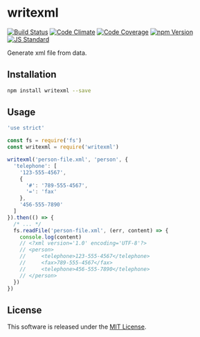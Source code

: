 writexml
==========

<!---
This file is generated by ape-tmpl. Do not update manually.
--->

<!-- Badge Start -->
<a name="badges"></a>

[![Build Status][bd_travis_shield_url]][bd_travis_url]
[![Code Climate][bd_codeclimate_shield_url]][bd_codeclimate_url]
[![Code Coverage][bd_codeclimate_coverage_shield_url]][bd_codeclimate_url]
[![npm Version][bd_npm_shield_url]][bd_npm_url]
[![JS Standard][bd_standard_shield_url]][bd_standard_url]

[bd_repo_url]: https://github.com/okunishinishi/node-svggen
[bd_travis_url]: http://travis-ci.org/okunishinishi/node-svggen
[bd_travis_shield_url]: http://img.shields.io/travis/okunishinishi/node-svggen.svg?style=flat
[bd_license_url]: https://github.com/okunishinishi/node-svggen/blob/master/LICENSE
[bd_codeclimate_url]: http://codeclimate.com/github/okunishinishi/node-svggen
[bd_codeclimate_shield_url]: http://img.shields.io/codeclimate/github/okunishinishi/node-svggen.svg?style=flat
[bd_codeclimate_coverage_shield_url]: http://img.shields.io/codeclimate/coverage/github/okunishinishi/node-svggen.svg?style=flat
[bd_gemnasium_url]: https://gemnasium.com/okunishinishi/node-svggen
[bd_gemnasium_shield_url]: https://gemnasium.com/okunishinishi/node-svggen.svg
[bd_npm_url]: http://www.npmjs.org/package/writexml
[bd_npm_shield_url]: http://img.shields.io/npm/v/writexml.svg?style=flat
[bd_standard_url]: http://standardjs.com/
[bd_standard_shield_url]: https://img.shields.io/badge/code%20style-standard-brightgreen.svg

<!-- Badge End -->


<!-- Description Start -->
<a name="description"></a>

Generate xml file from data.

<!-- Description End -->




<!-- Sections Start -->
<a name="sections"></a>

<!-- Section from "doc/guides/01.Installation.md.hbs" Start -->

<a name="section-doc-guides-01-installation-md"></a>
Installation
-----

```bash
npm install writexml --save
```


<!-- Section from "doc/guides/01.Installation.md.hbs" End -->

<!-- Section from "doc/guides/02.Usage.md.hbs" Start -->

<a name="section-doc-guides-02-usage-md"></a>
Usage
----

```javascript
'use strict'

const fs = require('fs')
const writexml = require('writexml')

writexml('person-file.xml', 'person', {
  'telephone': [
    '123-555-4567',
    {
      '#': '789-555-4567',
      '=': 'fax'
    },
    '456-555-7890'
  ]
}).then(() => {
  /* ... */
  fs.readFile('person-file.xml', (err, content) => {
    console.log(content)
    // <?xml version='1.0' encoding='UTF-8'?>
    // <person>
    //     <telephone>123-555-4567</telephone>
    //     <fax>789-555-4567</fax>
    //     <telephone>456-555-7890</telephone>
    // </person>
  })
})

```

<!-- Section from "doc/guides/02.Usage.md.hbs" End -->


<!-- Sections Start -->


<!-- LICENSE Start -->
<a name="license"></a>

License
-------
This software is released under the [MIT License](https://github.com/okunishinishi/node-svggen/blob/master/LICENSE).

<!-- LICENSE End -->



